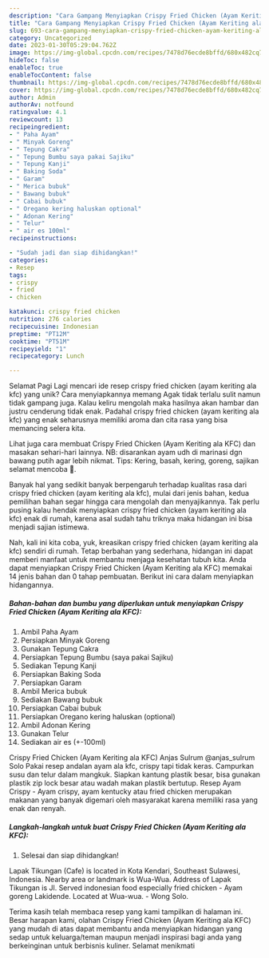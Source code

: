 ```yaml
---
description: "Cara Gampang Menyiapkan Crispy Fried Chicken (Ayam Keriting ala KFC) yang Lezat"
title: "Cara Gampang Menyiapkan Crispy Fried Chicken (Ayam Keriting ala KFC) yang Lezat"
slug: 693-cara-gampang-menyiapkan-crispy-fried-chicken-ayam-keriting-ala-kfc-yang-lezat
category: Uncategorized
date: 2023-01-30T05:29:04.762Z
image: https://img-global.cpcdn.com/recipes/7478d76ecde8bffd/680x482cq70/crispy-fried-chicken-ayam-keriting-ala-kfc-foto-resep-utama.jpg
hideToc: false
enableToc: true
enableTocContent: false
thumbnail: https://img-global.cpcdn.com/recipes/7478d76ecde8bffd/680x482cq70/crispy-fried-chicken-ayam-keriting-ala-kfc-foto-resep-utama.jpg
cover: https://img-global.cpcdn.com/recipes/7478d76ecde8bffd/680x482cq70/crispy-fried-chicken-ayam-keriting-ala-kfc-foto-resep-utama.jpg
author: Admin
authorAv: notfound
ratingvalue: 4.1
reviewcount: 13
recipeingredient:
- " Paha Ayam"
- " Minyak Goreng"
- " Tepung Cakra"
- " Tepung Bumbu saya pakai Sajiku"
- " Tepung Kanji"
- " Baking Soda"
- " Garam"
- " Merica bubuk"
- " Bawang bubuk"
- " Cabai bubuk"
- " Oregano kering haluskan optional"
- " Adonan Kering"
- " Telur"
- " air es 100ml"
recipeinstructions:

- "Sudah jadi dan siap dihidangkan!"
categories:
- Resep
tags:
- crispy
- fried
- chicken

katakunci: crispy fried chicken 
nutrition: 276 calories
recipecuisine: Indonesian
preptime: "PT12M"
cooktime: "PT51M"
recipeyield: "1"
recipecategory: Lunch

---
```



Selamat Pagi Lagi mencari ide resep crispy fried chicken (ayam keriting ala kfc) yang unik? Cara menyiapkannya memang Agak tidak terlalu sulit namun tidak gampang juga. Kalau keliru mengolah maka hasilnya akan hambar dan justru cenderung tidak enak. Padahal crispy fried chicken (ayam keriting ala kfc) yang enak seharusnya memiliki aroma dan cita rasa yang bisa memancing selera kita.


Lihat juga cara membuat Crispy Fried Chicken (Ayam Keriting ala KFC) dan masakan sehari-hari lainnya. NB: disarankan ayam udh di marinasi dgn bawang putih agar lebih nikmat. Tips: Kering, basah, kering, goreng, sajikan selamat mencoba 🤗.

Banyak hal yang sedikit banyak berpengaruh terhadap kualitas rasa dari crispy fried chicken (ayam keriting ala kfc), mulai dari jenis bahan, kedua pemilihan bahan segar hingga cara mengolah dan menyajikannya. Tak perlu pusing kalau hendak menyiapkan crispy fried chicken (ayam keriting ala kfc) enak di rumah, karena asal sudah tahu triknya maka hidangan ini bisa menjadi sajian istimewa.


Nah, kali ini kita coba, yuk, kreasikan crispy fried chicken (ayam keriting ala kfc) sendiri di rumah. Tetap berbahan yang sederhana, hidangan ini dapat memberi manfaat untuk membantu menjaga kesehatan tubuh kita. Anda dapat menyiapkan Crispy Fried Chicken (Ayam Keriting ala KFC) memakai 14 jenis bahan dan 0 tahap pembuatan. Berikut ini cara dalam menyiapkan hidangannya.

<!--inarticleads1-->

##### Bahan-bahan dan bumbu yang diperlukan untuk menyiapkan Crispy Fried Chicken (Ayam Keriting ala KFC):

1. Ambil  Paha Ayam
1. Persiapkan  Minyak Goreng
1. Gunakan  Tepung Cakra
1. Persiapkan  Tepung Bumbu (saya pakai Sajiku)
1. Sediakan  Tepung Kanji
1. Persiapkan  Baking Soda
1. Persiapkan  Garam
1. Ambil  Merica bubuk
1. Sediakan  Bawang bubuk
1. Persiapkan  Cabai bubuk
1. Persiapkan  Oregano kering haluskan (optional)
1. Ambil  Adonan Kering
1. Gunakan  Telur
1. Sediakan  air es (+-100ml)


Crispy Fried Chicken (Ayam Keriting ala KFC) Anjas Sulrum @anjas_sulrum Solo Pakai resep andalan ayam ala kfc, crispy tapi tidak keras. Campurkan susu dan telur dalam mangkuk. Siapkan kantung plastik besar, bisa gunakan plastik zip lock besar atau wadah makan plastik bertutup. Resep Ayam Crispy - Ayam crispy, ayam kentucky atau fried chicken merupakan makanan yang banyak digemari oleh masyarakat karena memiliki rasa yang enak dan renyah. 

<!--inarticleads2-->

##### Langkah-langkah untuk buat Crispy Fried Chicken (Ayam Keriting ala KFC):


1. Selesai dan siap dihidangkan!

Lapak Tikungan (Cafe) is located in Kota Kendari, Southeast Sulawesi, Indonesia. Nearby area or landmark is Wua-Wua. Address of Lapak Tikungan is Jl. Served indonesian food especially fried chicken - Ayam goreng Lakidende. Located at Wua-wua. - Wong Solo. 

Terima kasih telah membaca resep yang kami tampilkan di halaman ini. Besar harapan kami, olahan Crispy Fried Chicken (Ayam Keriting ala KFC) yang mudah di atas dapat membantu anda menyiapkan hidangan yang sedap untuk keluarga/teman maupun menjadi inspirasi bagi anda yang berkeinginan untuk berbisnis kuliner. Selamat menikmati

